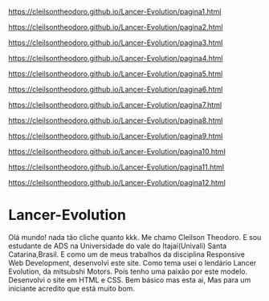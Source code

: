 
https://cleilsontheodoro.github.io/Lancer-Evolution/pagina1.html


https://cleilsontheodoro.github.io/Lancer-Evolution/pagina2.html


https://cleilsontheodoro.github.io/Lancer-Evolution/pagina3.html


https://cleilsontheodoro.github.io/Lancer-Evolution/pagina4.html


https://cleilsontheodoro.github.io/Lancer-Evolution/pagina5.html


https://cleilsontheodoro.github.io/Lancer-Evolution/pagina6.html


https://cleilsontheodoro.github.io/Lancer-Evolution/pagina7.html


https://cleilsontheodoro.github.io/Lancer-Evolution/pagina8.html


https://cleilsontheodoro.github.io/Lancer-Evolution/pagina9.html


https://cleilsontheodoro.github.io/Lancer-Evolution/pagina10.html


https://cleilsontheodoro.github.io/Lancer-Evolution/pagina11.html


https://cleilsontheodoro.github.io/Lancer-Evolution/pagina12.html

# Lancer-Evolution #
 Olá mundo! nada tão cliche quanto kkk.
 Me chamo Cleilson Theodoro.
 E sou estudante de ADS na Universidade do vale do Itajaí(Univali) Santa Catarina,Brasil.
 E como um de meus trabalhos da disciplina Responsive Web Development, desenvolvi este site.
 Como tema usei o lendário Lancer Evolution, da mitsubshi Motors. Poís tenho uma paixão por este modelo.
 Desenvolvi o site em HTML e CSS. Bem básico mas esta ai, Mas para um iniciante acredito que está muito bom.
